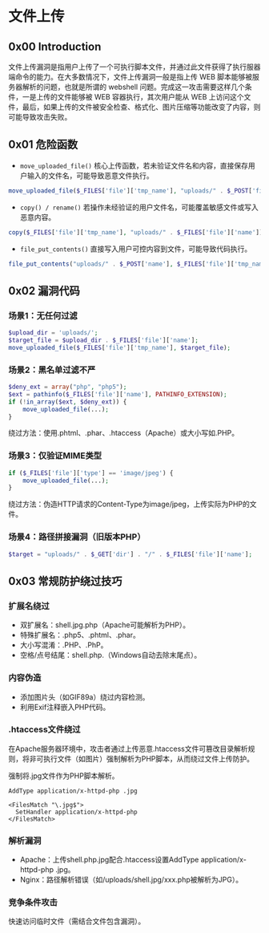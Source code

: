 # 文件上传

## 0x00 Introduction

文件上传漏洞是指用户上传了一个可执行脚本文件，并通过此文件获得了执行服器端命令的能力。在大多数情况下，文件上传漏洞一般是指上传 WEB 脚本能够被服务器解析的问题，也就是所谓的 webshell 问题。完成这一攻击需要这样几个条件，一是上传的文件能够被 WEB 容器执行，其次用户能从 WEB 上访问这个文件，最后，如果上传的文件被安全检查、格式化、图片压缩等功能改变了内容，则可能导致攻击失败。

## 0x01 危险函数

- `move_uploaded_file()`
核心上传函数，若未验证文件名和内容，直接保存用户输入的文件名，可能导致恶意文件执行。
```php
move_uploaded_file($_FILES['file']['tmp_name'], "uploads/" . $_POST['filename']);
```
- `copy() / rename()`
若操作未经验证的用户文件名，可能覆盖敏感文件或写入恶意内容。
```php
copy($_FILES['file']['tmp_name'], "uploads/" . $_FILES['file']['name']);
```
- `file_put_contents()`
直接写入用户可控内容到文件，可能导致代码执行。
```php
file_put_contents("uploads/" . $_POST['name'], $_FILES['file']['tmp_name']);
```

## 0x02 漏洞代码

### 场景1：无任何过滤
```php
$upload_dir = 'uploads/';
$target_file = $upload_dir . $_FILES['file']['name'];
move_uploaded_file($_FILES['file']['tmp_name'], $target_file);
```

### 场景2：黑名单过滤不严
```php
$deny_ext = array("php", "php5");
$ext = pathinfo($_FILES['file']['name'], PATHINFO_EXTENSION);
if (!in_array($ext, $deny_ext)) {
    move_uploaded_file(...);
}
```
绕过方法：使用.phtml、.phar、.htaccess（Apache）或大小写如.PHP。

### 场景3：仅验证MIME类型

```php
if ($_FILES['file']['type'] == 'image/jpeg') {
    move_uploaded_file(...);
}
```
绕过方法：伪造HTTP请求的Content-Type为image/jpeg，上传实际为PHP的文件。


### 场景4：路径拼接漏洞（旧版本PHP）
```php
$target = "uploads/" . $_GET['dir'] . "/" . $_FILES['file']['name'];
```




## 0x03 常规防护绕过技巧

### 扩展名绕过

- 双扩展名：shell.jpg.php（Apache可能解析为PHP）。
- 特殊扩展名：.php5、.phtml、.phar。
- 大小写混淆：.PHP、.PhP。
- 空格/点号结尾：shell.php.（Windows自动去除末尾点）。

### 内容伪造

- 添加图片头（如GIF89a）绕过内容检测。
- 利用Exif注释嵌入PHP代码。

### .htaccess文件绕过
在Apache服务器环境中，攻击者通过上传恶意.htaccess文件可篡改目录解析规则，将非可执行文件（如图片）强制解析为PHP脚本，从而绕过文件上传防护。

强制将.jpg文件作为PHP脚本解析。
```
AddType application/x-httpd-php .jpg
```
```
<FilesMatch "\.jpg$">
  SetHandler application/x-httpd-php
</FilesMatch>
```

### 解析漏洞

- Apache：上传shell.php.jpg配合.htaccess设置AddType application/x-httpd-php .jpg。
- Nginx：路径解析错误（如/uploads/shell.jpg/xxx.php被解析为JPG）。

### 竞争条件攻击
快速访问临时文件（需结合文件包含漏洞）。

